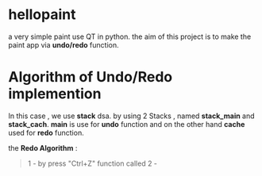 # hellopaint
a very simple paint use QT in python. the aim of this project is to make the paint app via **undo/redo** function.

# Algorithm of Undo/Redo implemention
In this case , we use **stack** dsa. by using 2 Stacks , named **stack_main** and  **stack_cach**. **main** is use for **undo** function and on the other hand **cache** used for **redo** function.

the **Redo Algorithm** :

> 1 - by press "Ctrl+Z" function called
> 2 - 


